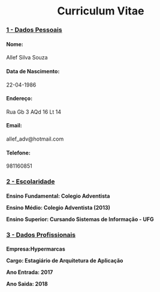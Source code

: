 <html>

<head>

</head>

<body>


<h1 align = 'center' <b> Curriculum Vitae </h4></b>

<h3><b> <u>1 - Dados Pessoais</u></b></h3>

<h4><b>Nome:</b><br></h4>Allef Silva Souza <br>

<h4>Data de Nascimento:</h4>22-04-1986

<h4>Endereço: </h4> Rua Gb 3 AQd 16 Lt 14 

<h4>Email:</h4> allef_adv@hotmail.com

<h4>Telefone: </h4>981160851

<h3><b> <u>2 - Escolaridade </u></b></h3>

<h4>Ensino Fundamental: Colegio Adventista <p>
Ensino Médio: Colegio Adventista (2013)<p>
<b>Ensino Superior: Cursando Sistemas de Informação - UFG </h4>


<h3><b><u>3 - Dados Profissionais </u></b></h3>

<h4><b>Empresa:Hypermarcas </b><p>
Cargo: Estagiário de Arquitetura de Aplicação<p>
Ano Entrada: 2017<p>
Ano Saida: 2018 <p>
</h4></b>



</body>

</html>
